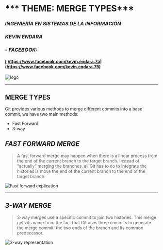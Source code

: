 # *** THEME: MERGE TYPES***  

###  *INGENIERÍA EN SISTEMAS DE LA INFORMACIÓN*  

### *KEVIN ENDARA*

### - *FACEBOOK:* 

#### [ https://www.facebook.com/kevin.endara.75](https://www.facebook.com/kevin.endara.75)

![logo](https://www.darwinfoundation.org/images/fcd/uce.png)


---

## **MERGE TYPES**
Git provides various methods to merge different commits into a base commit, we have two main methods:

* Fast Forward
* 3-way


## *FAST FORWARD MERGE*

> A fast forward merge may happen when there is a linear process from the end of the current branch to the target branch. Instead of “actually” merging the branches, all Git has to do to integrate the histories is move the end of the current branch to the end of the target branch.

![Fast forward explication](https://wac-cdn.atlassian.com/dam/jcr:d90f2536-7951-4e5e-ab79-f45a502fb4c8/03-04%20Fast%20forward%20merge.svg?cdnVersion=45)

---

## *3-WAY MERGE*

> 3-way merges use a specific commit to join two histories. This merge gets its name from the fact that Git uses three commits to generate the merge commit: the two ends of the branch and its common predecessor.

![3-way representation](https://wac-cdn.atlassian.com/dam/jcr:91aece4a-8fa0-4fc3-bae9-69d51932f104/05-06%20Fast%20forward%20merge.svg?cdnVersion=45)

